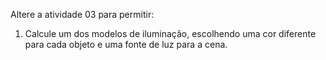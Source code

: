 Altere a atividade 03 para permitir:

1) Calcule um dos modelos de iluminação, escolhendo uma cor diferente para cada objeto e uma fonte de luz para a cena.
